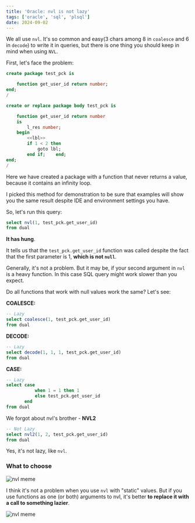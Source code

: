 ```yaml
---
title: 'Oracle: nvl is not lazy'
tags: ['oracle', 'sql', 'plsql']
date: 2024-09-02
---
```


<!-- Originally written 2021-07-11 -->

We all use `nvl`.
It's so common and easy(3 chars among 8 in `coalesce` and 6 in `decode`)
to write it in queries, but there is one thing you should keep in mind when
using `NVL`.


<!--more-->
First, let's face the problem:

```sql
create package test_pck is

    function get_user_id return number;
end;
/

create or replace package body test_pck is

    function get_user_id return number
    is
        l_res number;
    begin
        <<lbl>>
        if 1 < 2 then
            goto lbl;
        end if;    end;
end;
/
```

Here we have created a package with a function that
never returns a value, because it contains an infinity loop.

I picked this method for demonstration to be sure that
examples will show you the same result despite IDE
and environment settings you have.

So, let's run this query:

```sql
select nvl(1, test_pck.get_user_id)
from dual
```

**It has hung**.

<div class="note shadow">

It tells us that  the `test_pck.get_user_id`
function was called despite the fact that the first parameter is 1,
**which is not `null`**.

</div>

Generally, it's not a problem. But it may be, if
your second argument in `nvl` is
a heavy function. In this case SQL query might
work slower than you expect.

Do all functions that work with null values
work the same? Let's see:

**COALESCE:**

```sql
-- Lazy
select coalesce(1, test_pck.get_user_id)
from dual
```

**DECODE:**

```sql
-- Lazy
select decode(1, 1, 1, test_pck.get_user_id)
from dual
```

**CASE:**

```sql
-- Lazy
select case
           when 1 = 1 then 1
           else test_pck.get_user_id
       end
from dual
```

We forgot about nvl's brother - **NVL2**

```sql
-- Not Lazy
select nvl2(1, 2, test_pck.get_user_id)
from dual
```


Yes, it's not lazy, like `nvl`.


### What to choose


![nvl meme](/img/nvl-meme-1.jpg)


I think it's not a problem when you use
`nvl` with "static" values. But
if you use functions as one (or both) arguments
to nvl, it's better **to replace it with a call to
something lazier**.


![nvl meme](/img/nvl-meme-2.jpg)
